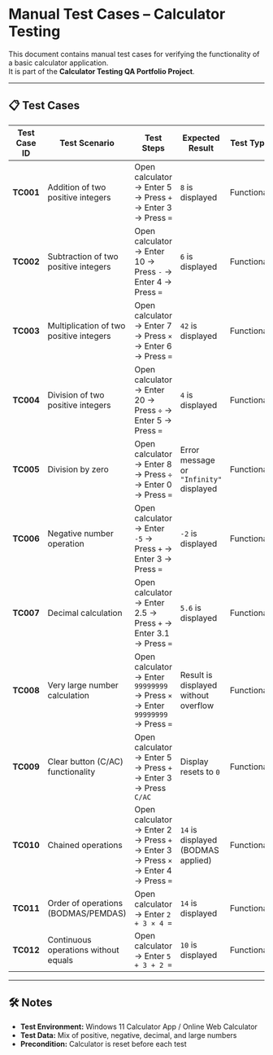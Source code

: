 # Manual Test Cases – Calculator Testing

This document contains manual test cases for verifying the functionality of a basic calculator application.  
It is part of the **Calculator Testing QA Portfolio Project**.

---

## 📋 Test Cases

| Test Case ID | Test Scenario | Test Steps | Expected Result | Test Type | Execution Status | Remarks |
|--------------|--------------|------------|-----------------|-----------|------------------|---------|
| **TC001** | Addition of two positive integers | Open calculator → Enter 5 → Press `+` → Enter 3 → Press `=` | `8` is displayed | Functional | Not Executed | |
| **TC002** | Subtraction of two positive integers | Open calculator → Enter 10 → Press `-` → Enter 4 → Press `=` | `6` is displayed | Functional | Not Executed | |
| **TC003** | Multiplication of two positive integers | Open calculator → Enter 7 → Press `×` → Enter 6 → Press `=` | `42` is displayed | Functional | Not Executed | |
| **TC004** | Division of two positive integers | Open calculator → Enter 20 → Press `÷` → Enter 5 → Press `=` | `4` is displayed | Functional | Not Executed | |
| **TC005** | Division by zero | Open calculator → Enter 8 → Press `÷` → Enter 0 → Press `=` | Error message or `"Infinity"` displayed | Functional | Not Executed | |
| **TC006** | Negative number operation | Open calculator → Enter `-5` → Press `+` → Enter 3 → Press `=` | `-2` is displayed | Functional | Not Executed | |
| **TC007** | Decimal calculation | Open calculator → Enter 2.5 → Press `+` → Enter 3.1 → Press `=` | `5.6` is displayed | Functional | Not Executed | |
| **TC008** | Very large number calculation | Open calculator → Enter `99999999` → Press `×` → Enter `99999999` → Press `=` | Result is displayed without overflow | Functional | Not Executed | |
| **TC009** | Clear button (C/AC) functionality | Open calculator → Enter 5 → Press `+` → Enter 3 → Press `C/AC` | Display resets to `0` | Functional | Not Executed | |
| **TC010** | Chained operations | Open calculator → Enter 2 → Press `+` → Enter 3 → Press `×` → Enter 4 → Press `=` | `14` is displayed (BODMAS applied) | Functional | Not Executed | |
| **TC011** | Order of operations (BODMAS/PEMDAS) | Open calculator → Enter `2 + 3 × 4 =` | `14` is displayed | Functional | Not Executed | |
| **TC012** | Continuous operations without equals | Open calculator → Enter `5 + 3 + 2 =` | `10` is displayed | Functional | Not Executed | |

---

## 🛠 Notes
- **Test Environment:** Windows 11 Calculator App / Online Web Calculator
- **Test Data:** Mix of positive, negative, decimal, and large numbers
- **Precondition:** Calculator is reset before each test
